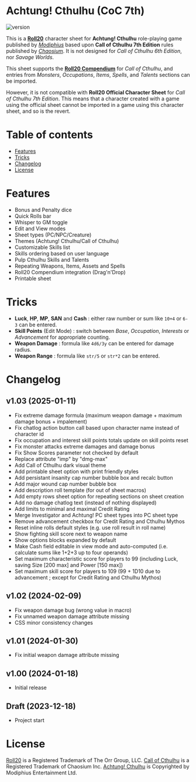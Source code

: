# Achtung! Cthulhu (CoC 7th)
![version](https://img.shields.io/badge/version-1.03-green.svg)

This is a [**Roll20**](https://roll20.net/) character sheet for **Achtung! Cthulhu** role-playing game published by [*Modiphius*](https://www.modiphius.net/) based upon **Call of Cthulhu 7th Edition** rules published by [*Chaosium*](https://www.chaosium.com/). It is not designed for *Call of Cthulhu 6th Edition*, nor *Savage Worlds*.

This sheet supports the [**Roll20 Compendium**](https://roll20.net/compendium/coc/) for *Call of Cthulhu*, and entries from *Monsters*, *Occupations*, *Items*, *Spells*, and *Talents* sections can be imported.

However, it is not compatible with **Roll20 Official Character Sheet** for *Call of Cthulhu 7th Edition*. This means that a character created with a game using the official sheet cannot be imported in a game using this character sheet, and so is the revert.

# Table of contents
* [Features](#features)
* [Tricks](#tricks)
* [Changelog](#changelog)
* [License](#license)

# Features
* Bonus and Penalty dice
* Quick Rolls bar
* Whisper to GM toggle
* Edit and View modes
* Sheet types (PC/NPC/Creature)
* Themes (Achtung! Cthulhu/Call of Cthulhu)
* Customizable Skills list
* Skills ordering based on user language
* Pulp Cthulhu Skills and Talents
* Repeating Weapons, Items, Assets and Spells
* Roll20 Compendium integration (Drag'n'Drop)
* Printable sheet

# Tricks
* **Luck**, **HP**, **MP**, **SAN** and **Cash** : either raw number or sum like `10+4` or `6-3` can be entered.
* **Skill Points** (Edit Mode) : switch between *Base*, *Occupation*, *Interests* or *Advancement* for appropriate counting.
* **Weapon Damage** : formula like `4d6/3y` can be entered for damage radius.
* **Weapon Range** : formula like `str/5` or `str*2` can be entered.

# Changelog

## v1.03 (2025-01-11)
- Fix extreme damage formula (maximum weapon damage + maximum damage bonus + impalement)
- Fix chatlog action button call based upon character name instead of character id
- Fix occupation and interest skill points totals update on skill points reset
- Fix monster attacks extreme damages and damage bonus
- Fix Show Scores parameter not checked by default
- Replace attribute "imp" by "dmg-max"
- Add Call of Cthulhu dark visual theme
- Add printable sheet option with print friendly styles
- Add persistant insanity cap number bubble box and recalc button
- Add major wound cap number bubble box
- Add description roll template (for out of sheet macros)
- Add empty rows sheet option for repeating sections on sheet creation
- Add no damage chatlog text (instead of nothing displayed)
- Add limits to minimal and maximal Credit Rating
- Merge Investigator and Achtung! PC sheet types into PC sheet type
- Remove advancement checkbox for Credit Rating and Cthulhu Mythos
- Reset inline rolls default styles (e.g. use roll result in roll name)
- Show fighting skill score next to weapon name
- Show options blocks expanded by default
- Make Cash field editable in view mode and auto-computed (i.e. calculate sums like 1+2+3 up to four operands)
- Set maximum characteristic score for players to 99 (including Luck, saving Size [200 max] and Power [150 max])
- Set maximum skill score for players to 109 (99 + 1D10 due to advancement ; except for Credit Rating and Cthulhu Mythos)

## v1.02 (2024-02-09)
- Fix weapon damage bug (wrong value in macro)
- Fix unnamed weapon damage attribute missing
- CSS minor consistency changes

## v1.01 (2024-01-30)
- Fix initial weapon damage attribute missing

## v1.00 (2024-01-18)
- Initial release

## Draft (2023-12-18)
- Project start

# License
[Roll20](https://roll20.net/) is a Registered Trademark of The Orr Group, LLC.
[Call of Cthulhu](https://www.chaosium.com/call-of-cthulhu-rpg/) is a Registered Trademark of Chaosium Inc.
[Achtung! Cthulhu](https://www.modiphius.net/collections/achtung-cthulhu) is Copyrighted by Modiphius Entertainment Ltd.

